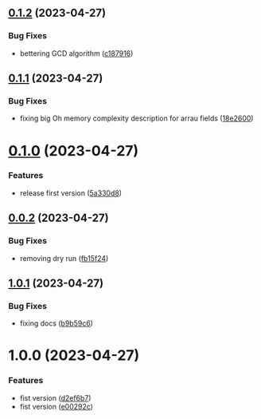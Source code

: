 ## [0.1.2](https://github.com/codibre/effi-find/compare/v0.1.1...v0.1.2) (2023-04-27)


### Bug Fixes

* bettering GCD algorithm ([c187916](https://github.com/codibre/effi-find/commit/c187916aa0512ce044be5e08cfd4fea6a1145405))

## [0.1.1](https://github.com/codibre/effi-find/compare/v0.1.0...v0.1.1) (2023-04-27)


### Bug Fixes

* fixing big Oh memory complexity description for arrau fields ([18e2600](https://github.com/codibre/effi-find/commit/18e260064592e81c5de53c256b92b3862dfc8f37))

# [0.1.0](https://github.com/codibre/effi-find/compare/v0.0.2...v0.1.0) (2023-04-27)


### Features

* release first version ([5a330d8](https://github.com/codibre/effi-find/commit/5a330d8df36cfbd55a535dff7471137f42ca5737))

## [0.0.2](https://github.com/codibre/effi-find/compare/v0.0.1...v0.0.2) (2023-04-27)


### Bug Fixes

* removing dry run ([fb15f24](https://github.com/codibre/effi-find/commit/fb15f247ed75e62c290350f2dbc2ca5bfb2b8a95))

## [1.0.1](https://github.com/codibre/effi-find/compare/v1.0.0...v1.0.1) (2023-04-27)


### Bug Fixes

* fixing docs ([b9b59c6](https://github.com/codibre/effi-find/commit/b9b59c617bf13faae8a84fa0e1d04bab6da99170))

# 1.0.0 (2023-04-27)


### Features

* fist version ([d2ef6b7](https://github.com/codibre/effi-find/commit/d2ef6b7e0f0f60ebd4fce711c5011e03f67a1f46))
* fist version ([e00292c](https://github.com/codibre/effi-find/commit/e00292cf0f8fdde62503011e443ce1ac12e19b4a))
